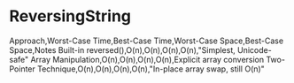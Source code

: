 # ReversingString

Approach,Worst-Case Time,Best-Case Time,Worst-Case Space,Best-Case Space,Notes
Built-in reversed(),O(n),O(n),O(n),O(n),"Simplest, Unicode-safe"
Array Manipulation,O(n),O(n),O(n),O(n),Explicit array conversion
Two-Pointer Technique,O(n),O(n),O(n),O(n),"In-place array swap, still O(n)"
